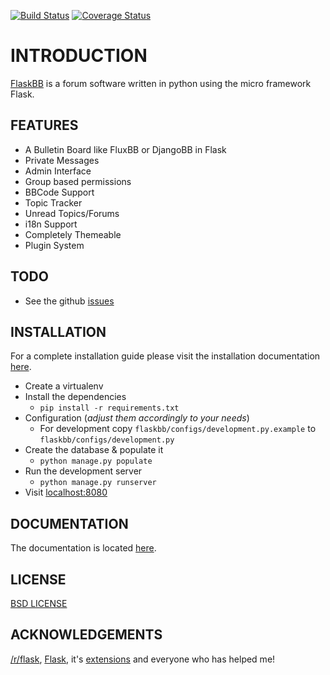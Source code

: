 [![Build Status](https://travis-ci.org/sh4nks/flaskbb.svg?branch=master)](https://travis-ci.org/sh4nks/flaskbb)
[![Coverage Status](https://coveralls.io/repos/sh4nks/flaskbb/badge.png)](https://coveralls.io/r/sh4nks/flaskbb)

# INTRODUCTION

[FlaskBB](http://flaskbb.org) is a forum software written in python
using the micro framework Flask.


## FEATURES

* A Bulletin Board like FluxBB or DjangoBB in Flask
* Private Messages
* Admin Interface
* Group based permissions
* BBCode Support
* Topic Tracker
* Unread Topics/Forums
* i18n Support
* Completely Themeable
* Plugin System


## TODO

* See the github [issues](https://github.com/sh4nks/flaskbb/issues?state=open)


## INSTALLATION

For a complete installation guide please visit the installation documentation
[here](https://flaskbb.readthedocs.org/en/latest/installation.html).

* Create a virtualenv
* Install the dependencies
    * `pip install -r requirements.txt`
* Configuration (_adjust them accordingly to your needs_)
    * For development copy `flaskbb/configs/development.py.example` to `flaskbb/configs/development.py`
* Create the database & populate it
    * `python manage.py populate`
* Run the development server
    * `python manage.py runserver`
* Visit [localhost:8080](http://localhost:8080)


## DOCUMENTATION

The documentation is located [here](http://flaskbb.readthedocs.org/en/latest/).


## LICENSE

[BSD LICENSE](http://flask.pocoo.org/docs/license/#flask-license)


## ACKNOWLEDGEMENTS

[/r/flask](http://reddit.com/r/flask), [Flask](http://flask.pocoo.org), it's [extensions](http://flask.pocoo.org/extensions/) and everyone who has helped me!
